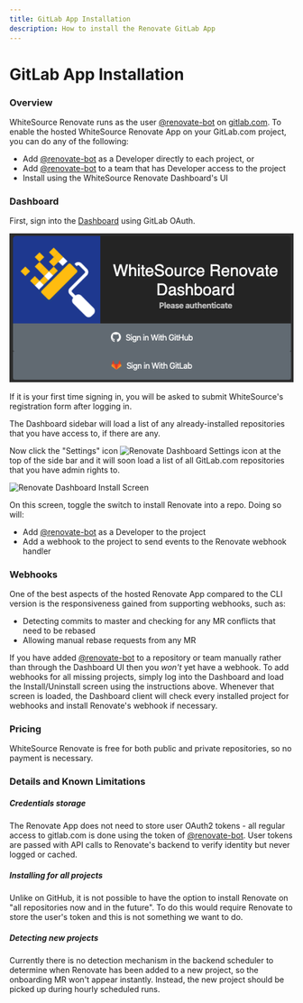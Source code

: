```yaml
---
title: GitLab App Installation
description: How to install the Renovate GitLab App
---
```


# GitLab App Installation

### Overview

WhiteSource Renovate runs as the user
[@renovate-bot](https://gitlab.com/renovate-bot) on
[gitlab.com](https://gitlab.com). To enable the hosted WhiteSource Renovate App
on your GitLab.com project, you can do any of the following:

- Add [@renovate-bot](https://gitlab.com/renovate-bot) as a Developer directly
  to each project, or
- Add [@renovate-bot](https://gitlab.com/renovate-bot) to a team that has
  Developer access to the project
- Install using the WhiteSource Renovate Dashboard's UI

### Dashboard

First, sign into the [Dashboard](https://app.renovatebot.com/dashboard) using
GitLab OAuth.

![Renovate Dashboard Sign In Screenshot](assets/images/dashboard-login.png)

If it is your first time signing in, you will be asked to submit WhiteSource's
registration form after logging in.

The Dashboard sidebar will load a list of any already-installed repositories
that you have access to, if there are any.

Now click the "Settings" icon
![Renovate Dashboard Settings icon](assets/images/dashboard-settings.png) at the
top of the side bar and it will soon load a list of all GitLab.com repositories
that you have admin rights to.

![Renovate Dashboard Install Screen](assets/images/dashboard-install.png)

On this screen, toggle the switch to install Renovate into a repo. Doing so
will:

- Add [@renovate-bot](https://gitlab.com/renovate-bot) as a Developer to the
  project
- Add a webhook to the project to send events to the Renovate webhook handler

### Webhooks

One of the best aspects of the hosted Renovate App compared to the CLI version
is the responsiveness gained from supporting webhooks, such as:

- Detecting commits to master and checking for any MR conflicts that need to be
  rebased
- Allowing manual rebase requests from any MR

If you have added [@renovate-bot](https://gitlab.com/renovate-bot) to a
repository or team manually rather than through the Dashboard UI then you
_won't_ yet have a webhook. To add webhooks for all missing projects, simply log
into the Dashboard and load the Install/Uninstall screen using the instructions
above. Whenever that screen is loaded, the Dashboard client will check every
installed project for webhooks and install Renovate's webhook if necessary.

### Pricing

WhiteSource Renovate is free for both public and private repositories, so no
payment is necessary.

### Details and Known Limitations

##### Credentials storage

The Renovate App does not need to store user OAuth2 tokens - all regular access
to gitlab.com is done using the token of
[@renovate-bot](https://gitlab.com/renovate-bot). User tokens are passed with
API calls to Renovate's backend to verify identity but never logged or cached.

##### Installing for all projects

Unlike on GitHub, it is not possible to have the option to install Renovate on
"all repositories now and in the future". To do this would require Renovate to
store the user's token and this is not something we want to do.

##### Detecting new projects

Currently there is no detection mechanism in the backend scheduler to determine
when Renovate has been added to a new project, so the onboarding MR won't appear
instantly. Instead, the new project should be picked up during hourly scheduled
runs.
